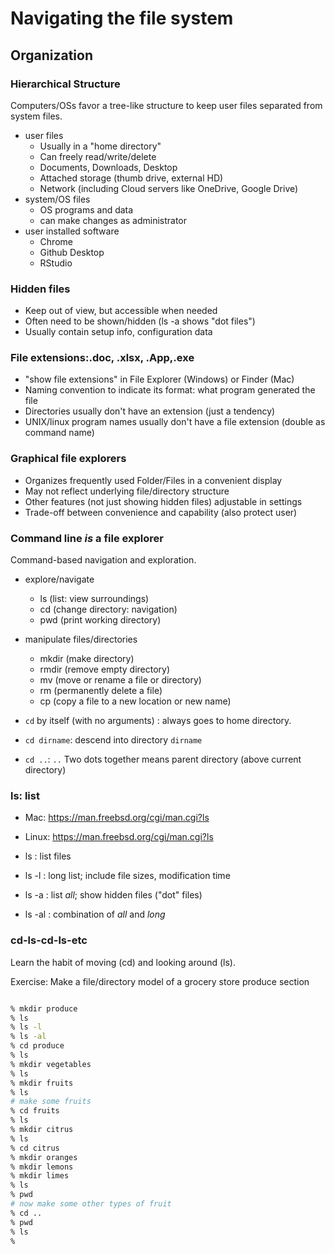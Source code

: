 # Navigating the file system

## Organization

### Hierarchical Structure

Computers/OSs favor a tree-like structure to keep
user files separated from system files.

 - user files
   - Usually in a "home directory" 
   - Can freely read/write/delete
   - Documents, Downloads, Desktop
   - Attached storage (thumb drive, external HD)
   - Network (including Cloud servers like OneDrive, Google Drive)
 - system/OS files
   - OS programs and data
   - can make changes as administrator 
 - user installed software
   - Chrome
   - Github Desktop
   - RStudio

### Hidden files
 - Keep out of view, but accessible when needed
 - Often need to be shown/hidden (ls -a shows "dot files")
 - Usually contain setup info, configuration data

### File extensions:.doc, .xlsx, .App,.exe
  - "show file extensions" in File Explorer (Windows) or Finder (Mac) 
  - Naming convention to indicate its format: what program generated the file
  - Directories usually don't have an extension (just a tendency) 
  - UNIX/linux program names usually don't have a file extension (double as command name) 

### Graphical file explorers
  - Organizes frequently used Folder/Files in a convenient display
  - May not reflect underlying file/directory structure
  - Other features (not just showing hidden files) adjustable in settings 
  - Trade-off between convenience and capability (also protect user) 


### Command line *is* a file explorer 

Command-based navigation and exploration.

 - explore/navigate
   - ls (list: view surroundings)
   - cd (change directory: navigation)
   - pwd (print working directory) 
 - manipulate files/directories
   - mkdir (make directory)
   - rmdir (remove empty directory) 
   - mv (move or rename a file or directory) 
   - rm (permanently delete a file) 
   - cp (copy a file to a new location or new name)

  - `cd` by itself (with no arguments) : always goes to home directory. 
  - `cd dirname`: descend into directory `dirname`
  - `cd ..`: `..` Two dots together means parent directory (above current directory) 


### ls: list

 - Mac: https://man.freebsd.org/cgi/man.cgi?ls
 - Linux: https://man.freebsd.org/cgi/man.cgi?ls

 - ls : list files
 - ls -l : long list; include file sizes, modification time
 - ls -a : list *all*; show hidden files ("dot" files)
 - ls -al : combination of _all_ and _long_


### cd-ls-cd-ls-etc

Learn the habit of moving (cd) and looking around (ls). 

Exercise: Make a file/directory model of a grocery store produce section

```bash

% mkdir produce
% ls
% ls -l
% ls -al
% cd produce
% ls
% mkdir vegetables
% ls
% mkdir fruits
% ls
# make some fruits
% cd fruits
% ls
% mkdir citrus
% ls
% cd citrus
% mkdir oranges
% mkdir lemons
% mkdir limes
% ls
% pwd
# now make some other types of fruit
% cd ..
% pwd
% ls
%
```

